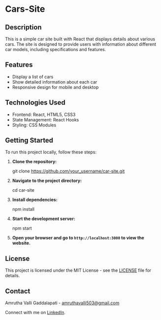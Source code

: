 # Cars-Site

## Description
This is a simple car site built with React that displays details about various cars. The site is designed to provide users with information about different car models, including specifications and features.

## Features
- Display a list of cars
- Show detailed information about each car
- Responsive design for mobile and desktop

## Technologies Used
- Frontend: React, HTML5, CSS3
- State Management: React Hooks
- Styling: CSS Modules

## Getting Started
To run this project locally, follow these steps:

1. **Clone the repository:**
   
   git clone https://github.com/your_username/car-site.git
   

2. **Navigate to the project directory:**
   
   cd car-site
   

3. **Install dependencies:**

   npm install
   

4. **Start the development server:**

   npm start
   

5. **Open your browser and go to `http://localhost:3000` to view the website.**


## License
This project is licensed under the MIT License - see the [LICENSE](LICENSE) file for details.

## Contact
Amrutha Valli Gaddalapati - [amruthavalli503@gmail.com](mailto:amruthavalli503@gmail.com)

Connect with me on [LinkedIn](https://www.linkedin.com/in/amrutha-valli-gaddalapati).
